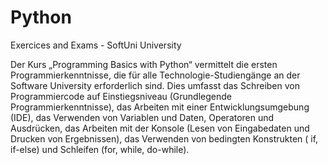 # Python

Exercices and Exams - SoftUni University

Der Kurs „Programming Basics with Python“ vermittelt die ersten Programmierkenntnisse, die für alle Technologie-Studiengänge an der Software University erforderlich sind. Dies umfasst das Schreiben von Programmiercode auf Einstiegsniveau (Grundlegende Programmierkenntnisse), das Arbeiten mit einer Entwicklungsumgebung (IDE), das Verwenden von Variablen und Daten, Operatoren und Ausdrücken, das Arbeiten mit der Konsole (Lesen von Eingabedaten und Drucken von Ergebnissen), das Verwenden von bedingten Konstrukten ( if, if-else) und Schleifen (for, while, do-while).
